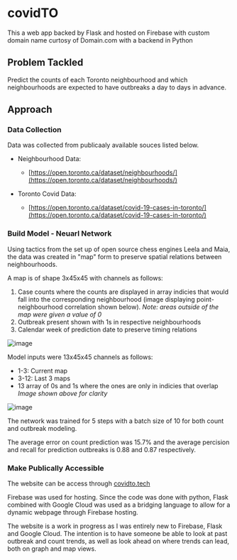 # covidTO 

This a web app backed by Flask and hosted on Firebase with custom domain name curtosy of Domain.com with a backend in Python

## Problem Tackled

Predict the counts of each Toronto neighbourhood and which neighbourhoods are expected to have outbreaks a day to days in advance.

## Approach
### Data Collection
Data was collected from publicaaly available souces listed below.

* Neighbourhood Data:
    * [https://open.toronto.ca/dataset/neighbourhoods/](https://open.toronto.ca/dataset/neighbourhoods/)
    
* Toronto Covid Data:
    * [https://open.toronto.ca/dataset/covid-19-cases-in-toronto/](https://open.toronto.ca/dataset/covid-19-cases-in-toronto/)
    
### Build Model - Neuarl Network
Using tactics from the set up of open source chess engines Leela and Maia, the data was created in "map" form to preserve spatial relations between neighbourhoods.

A map is of shape 3x45x45 with channels as follows:
1. Case counts where the counts are displayed in array indicies that would fall into the corresponding neighbourhood (image displaying point-neighbourhood correlation shown below). *Note: areas outside of the map were given a value of 0*
2. Outbreak present shown with 1s in respective neighbourhoods
3. Calendar week of prediction date to preserve timing relations

![image](https://user-images.githubusercontent.com/60823286/116826347-8d8df400-ab61-11eb-8f04-496cd95ea273.png)

Model inputs were 13x45x45 channels as follows:
* 1-3: Current map
* 3-12: Last 3 maps
* 13 array of 0s and 1s where the ones are only in indicies that overlap *Image shown above for clarity*

![image](https://user-images.githubusercontent.com/60823286/116826056-215ec080-ab60-11eb-927e-90c4799eee53.png)

The network was trained for 5 steps with a batch size of 10 for both count and outbreak modeling.

The average error on count prediction was 15.7% and the average percision and recall for prediction outbreaks is 0.88 and 0.87 respectively.

### Make Publically Accessible
The website can be access through [covidto.tech](covidto.tech)

Firebase was used for hosting. Since the code was done with python, Flask combined with Google Cloud was used as a bridging language to allow for a dynamic webpage through Firebase hosting.

The website is a work in progress as I was entirely new to Firebase, Flask and Google Cloud. The intention is to have someone be able to look at past outbreak and count trends, as well as look ahead on where trends can lead, both on graph and map views.

